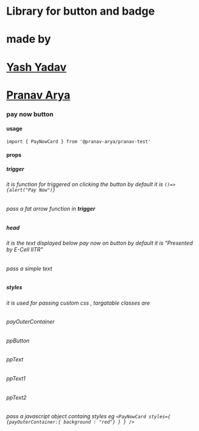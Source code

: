 # Library for button and badge

# made by 
# [Yash Yadav](https://github.com/yash-954)
# [Pranav Arya](https://github.com/pranav-iitr)
### pay now button
#### usage
``` import { PayNowCard } from '@pranav-arya/pranav-test' ```
#### props
##### **trigger**
###### it is function for triggered on clicking the button by default it is ```()=>{alert("Pay Now")} ``` 
###### pass a fat arrow function in **trigger** 

##### **head**
###### it is the text displayed below pay now on button by default it is "Presented by E-Cell IITR"  
###### pass a simple text

##### **styles**
###### it is used for passing custom css , targatable classes are
###### payOuterContainer
###### ppButton
###### ppText
###### ppText1
###### ppText2
###### pass a javascript object containg styles eg ``` <PayNowCard styles={ {payOuterContainer:{ background : "red"} } } /> ```

